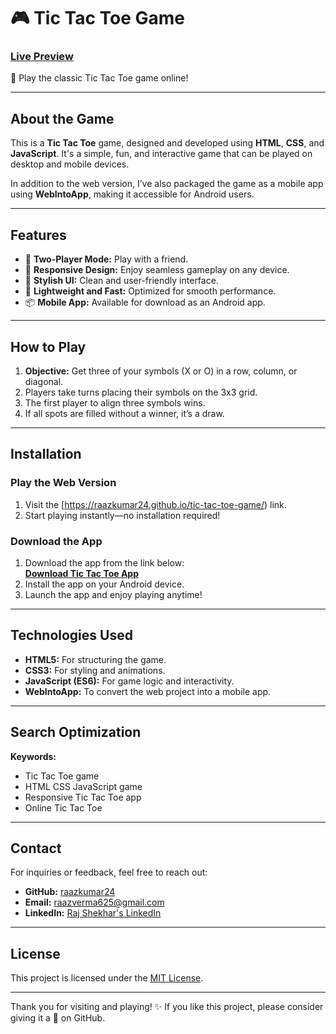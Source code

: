 # 🎮 Tic Tac Toe Game  

### [Live Preview](https://raazkumar24.github.io/tic-tac-toe-game/)  
🎉 Play the classic Tic Tac Toe game online!  

---

## About the Game  
This is a **Tic Tac Toe** game, designed and developed using **HTML**, **CSS**, and **JavaScript**. It's a simple, fun, and interactive game that can be played on desktop and mobile devices.  

In addition to the web version, I’ve also packaged the game as a mobile app using **WebIntoApp**, making it accessible for Android users.  

---

## Features  
- 🎲 **Two-Player Mode:** Play with a friend.  
- 📱 **Responsive Design:** Enjoy seamless gameplay on any device.  
- 🎨 **Stylish UI:** Clean and user-friendly interface.  
- 🚀 **Lightweight and Fast:** Optimized for smooth performance.  
- 📦 **Mobile App:** Available for download as an Android app.  

---

## How to Play  
1. **Objective:** Get three of your symbols (X or O) in a row, column, or diagonal.  
2. Players take turns placing their symbols on the 3x3 grid.  
3. The first player to align three symbols wins.  
4. If all spots are filled without a winner, it’s a draw.  

---

## Installation  

### Play the Web Version  
1. Visit the [https://raazkumar24.github.io/tic-tac-toe-game/) link.  
2. Start playing instantly—no installation required!  

### Download the App  
1. Download the app from the link below:  
   **[Download Tic Tac Toe App](https://drive.google.com/file/d/1HzytYXzcrvgEymm2PZ3T3eMvNMWa4rCN/view?usp=drive_link)**  
2. Install the app on your Android device.  
3. Launch the app and enjoy playing anytime!  

---

## Technologies Used  
- **HTML5:** For structuring the game.  
- **CSS3:** For styling and animations.  
- **JavaScript (ES6):** For game logic and interactivity.  
- **WebIntoApp:** To convert the web project into a mobile app.  

---

## Search Optimization  
**Keywords:**  
- Tic Tac Toe game  
- HTML CSS JavaScript game  
- Responsive Tic Tac Toe app  
- Online Tic Tac Toe  

---

## Contact  
For inquiries or feedback, feel free to reach out:  
- **GitHub:** [raazkumar24](https://github.com/raazkumar24)  
- **Email:** raazverma625@gmail.com  
- **LinkedIn:** [Raj Shekhar's LinkedIn](https://www.linkedin.com/in/raj-shekhar-799898214)  

---

## License  
This project is licensed under the [MIT License](./LICENSE).  

---

Thank you for visiting and playing! ✨ If you like this project, please consider giving it a 🌟 on GitHub.  
